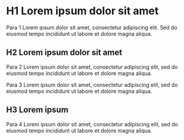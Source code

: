 # H1 Lorem ipsum dolor sit amet

Para 1 Lorem ipsum dolor sit amet, consectetur adipiscing elit.
Sed do eiusmod tempo incididunt ut labore et dolore magna aliqua.

## H2 Lorem ipsum dolor sit amet

Para 2 Lorem ipsum dolor sit amet, consectetur adipiscing elit, sed do eiusmod tempo incididunt ut labore et dolore magna aliqua.

Para 3 Lorem ipsum dolor sit amet, consectetur adipiscing elit, sed do eiusmod tempo incididunt ut labore et dolore magna aliqua.

## H3 Lorem ipsum

Para 4 Lorem ipsum dolor sit amet, consectetur adipiscing elit, sed do eiusmod tempo incididunt ut labore et dolore magna aliqua.
